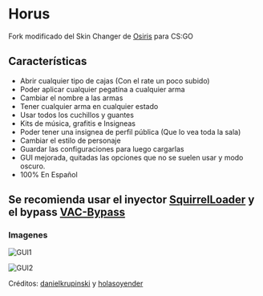 # Horus

Fork modificado del Skin Changer de [Osiris](https://github.com/danielkrupinski/Osiris) para CS:GO

## Características

 - Abrir cualquier tipo de cajas (Con el rate un poco subido)
 - Poder aplicar cualquier pegatína a cualquier arma
 - Cambiar el nombre a las armas
 - Tener cualquier arma en cualquier estado
 - Usar todos los cuchillos y guantes
 - Kits de música, grafitis e Insigneas
 - Poder tener una insignea de perfil pública (Que lo vea toda la sala)
 - Cambiar el estilo de personaje
 - Guardar las configuraciones para luego cargarlas
 - GUI mejorada, quitadas las opciones que no se suelen usar y modo oscuro.
 - 100% En Español

## Se recomienda usar el inyector [SquirrelLoader](https://github.com/holasoyender/SquirrelLoader) y el bypass [VAC-Bypass](https://github.com/holasoyender/VAC-Bypass)

### Imagenes

![GUI1](https://i.imgur.com/uQM3WqX.jpg)

![GUI2](https://i.imgur.com/abJ4rNs.jpg)

Créditos: [danielkrupinski](https://github.com/danielkrupinski) y [holasoyender](https://github.com/holasoyender)
